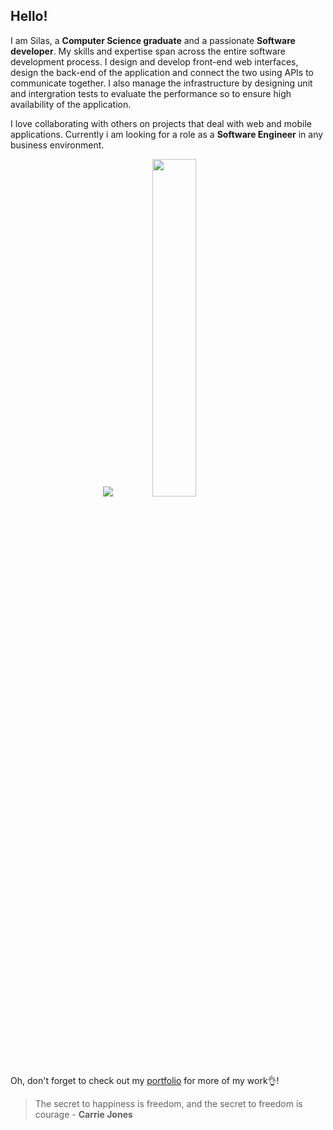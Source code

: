 ## Hello!

I am Silas, a **Computer Science graduate** and a passionate **Software developer**. My skills and expertise span across the entire software development process. I design and develop front-end web interfaces, design the back-end of the application and connect the two using APIs to communicate together. I also manage the infrastructure by designing unit and intergration tests to evaluate the performance so to ensure high availability of the application.

I love collaborating with others on projects that deal with web and mobile applications. Currently i am looking for a role as a **Software Engineer** in any business environment.

<p align="center">
  <img src="https://github-readme-stats.vercel.app/api?username=silasjimmy&show_icons=true&theme=tokyonight&line_height=52" />
  <img width="37.2%" src="https://github-readme-stats.vercel.app/api/top-langs/?username=silasjimmy&count_private=true&theme=tokyonight&line_height=52&langs_count=10">
</p>

Oh, don't forget to check out my [portfolio](https://silasjimmy.github.io/) for more of my work👌️!

> The secret to happiness is freedom, and the secret to freedom is courage - **Carrie Jones**
